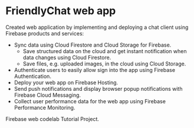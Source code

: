 # FriendlyChat web app

Created web application by implementing and deploying a chat client using Firebase products and services:

* Sync data using Cloud Firestore and Cloud Storage for Firebase.
  * Save structured data on the cloud and get instant notification when data changes using Cloud Firestore.
  * Save files, e.g. uploaded images, in the cloud using Cloud Storage.
* Authenticate users to easily allow sign into the app using Firebase Authentication.
* Deploy your web app on Firebase Hosting.
* Send push notifications and display browser popup notifications with Firebase Cloud Messaging.
* Collect user performance data for the web app using Firebase Performance Monitoring.

Firebase web codelab Tutorial Project.